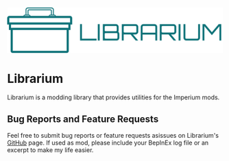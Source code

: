 ![Librarium Logo](https://raw.githubusercontent.com/giosuel/Librarium/refs/heads/development/assets/logo.png)

# Librarium

Librarium is a modding library that provides utilities for the Imperium mods.

## Bug Reports and Feature Requests

Feel free to submit bug reports or feature requests asissues on Librarium's [GitHub](https://github.com/giosuel/librarium/issues) page. If used as mod, please include your BepInEx log file or an excerpt to make my life easier.